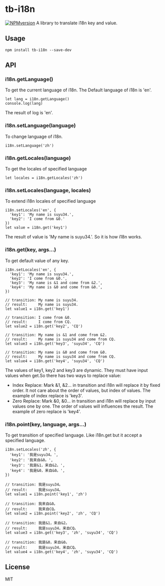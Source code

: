 # tb-i18n
[![NPMversion](https://img.shields.io/npm/v/tb-i18n.svg?style=flat-square)](https://www.npmjs.com/package/tb-i18n)
A library to translate i18n key and value.

## Usage
`npm install tb-i18n --save-dev`

## API
### i18n.getLanguage()
To get the current language of i18n.
The Default language of i18n is 'en'.
```
let lang = i18n.getLanguage()
console.log(lang)
```
The result of log is 'en'.


### i18n.setLanguage(language)
To change language of i18n.
```
i18n.setLanguage('zh')
```


### i18n.getLocales(language)
To get the locales of specified language
```
let locales = i18n.getLocales('zh')
```


### i18n.setLocales(language, locales)
To extend i18n locales of specified language
```
i18n.setLocales('en', {
  'key1': 'My name is suyu34.',
  'key2': 'I come from &0.'
})
let value = i18n.get('key1')
```
The result of value is 'My name is suyu34.'. So it is how i18n works.


### i18n.get(key, args...)
To get default value of any key.
```
i18n.setLocales('en', {
  'key1': 'My name is suyu34.',
  'key2': 'I come from &0.',
  'key3': 'My name is &1 and come from &2.',
  'key4': 'My name is &0 and come from &0.',
})

// transition: My name is suyu34.
// result:     My name is suyu34.
let value1 = i18n.get('key1')

// transition: I come from &0.
// result:     I come from CQ.
let value2 = i18n.get('key2', 'CQ')

// transition: My name is &1 and come from &2.
// result:     My name is suyu34 and come from CQ.
let value3 = i18n.get('key3', 'suyu34', 'CQ')

// transition: My name is &0 and come from &0.
// result:     My name is suyu34 and come from CQ.
let value4 = i18n.get('key4', 'suyu34', 'CQ')
```
The values of key1, key2 and key3 are dynamic. They must have input values when get.So there has two ways to replace value:
- Index Replace: Mark &1, &2... in transition and i18n will replace it by fixed order. It not care about the order of values, but index of values. The example of index replace is 'key3'.
- Zero Replace: Mark &0, &0... in transition and i18n will replace by input values one by one. The order of values will influences the result. The example of zero replace is 'key4'.


### i18n.point(key, language, args...)
To get transition of specified language. Like i18n.get but it accept a specified language.
```
i18n.setLocales('zh', {
  'key1': '我是suyu34。',
  'key2': '我来自&0。',
  'key3': '我是&1，来自&2。',
  'key4': '我是&0，来自&0。',
})

// transition: 我是suyu34。
// result:     我是suyu34。
let value1 = i18n.point('key1', 'zh')

// transition: 我来自&0。
// result:     我来自CQ。
let value2 = i18n.point('key2', 'zh', 'CQ')

// transition: 我是&1，来自&2。
// result:     我是suyu34，来自CQ。
let value3 = i18n.get('key3', 'zh', 'suyu34', 'CQ')

// transition: 我是&0，来自&0。
// result:     我是suyu34，来自CQ。
let value4 = i18n.get('key4', 'zh', 'suyu34', 'CQ')
```

## License
MIT
